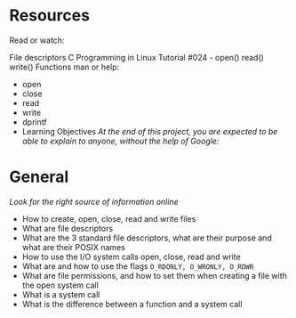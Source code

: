 # Resources
Read or watch:

File descriptors
C Programming in Linux Tutorial #024 - open() read() write() Functions
man or help:

- open
- close
- read
- write
- dprintf
- Learning Objectives
_At the end of this project, you are expected to be able to explain to anyone, without the help of Google:_

# General
_Look for the right source of information online_
- How to create, open, close, read and write files
- What are file descriptors
- What are the 3 standard file descriptors, what are their purpose and what are their POSIX names
- How to use the I/O system calls open, close, read and write
- What are and how to use the flags ``O_RDONLY, O_WRONLY, O_RDWR``
- What are file permissions, and how to set them when creating a file with the open system call
- What is a system call
- What is the difference between a function and a system call
